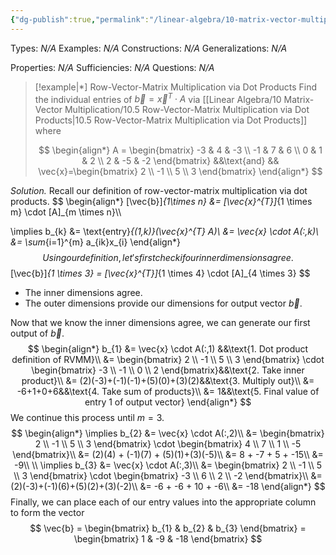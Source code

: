 ```yaml
---
{"dg-publish":true,"permalink":"/linear-algebra/10-matrix-vector-multiplication/10-5-1-example-of-row-vector-matrix-multiplication-via-dot-products/","tags":["Type/Example","Topic/Linear_Algebra"]}
---
```


Types: *N/A*
Examples: *N/A*
Constructions: *N/A*
Generalizations: *N/A*

Properties: *N/A*
Sufficiencies: *N/A*
Questions: *N/A*

> [!example|*] Row-Vector-Matrix Multiplication via Dot Products
> Find the individual entries of $\vec{b} = \vec{x}^{T} \cdot A$ via [[Linear Algebra/10 Matrix-Vector Multiplication/10.5 Row-Vector-Matrix Multiplication via Dot Products\|10.5 Row-Vector-Matrix Multiplication via Dot Products]] where
> 
> $$
> \begin{align*}
> A = \begin{bmatrix}
> -3 & 4 & -3 \\
> -1 & 7 & 6 \\
> 0 & 1 & 2 \\
> 2 & -5 & -2
> \end{bmatrix} &&\text{and} && \vec{x}=\begin{bmatrix}
> 2 \\
> -1 \\
> 5 \\
> 3
> \end{bmatrix}
> \end{align*}
> $$

*Solution.* Recall our definition of row-vector-matrix multiplication via dot products.
$$
\begin{align*}
[\vec{b}]_{1\times n} &=  [\vec{x}^{T}]_{1 \times m} \cdot [A]_{m \times n}\\\\

\implies b_{k} &= \text{entry}_{(1,k)}(\vec{x}^{T} A)\\
&= \vec{x} \cdot A(:,k)\\
&= \sum_{i=1}^{m} a_{ik}x_{i}
\end{align*}
$$
Using our definition, let's first check if our inner dimensions agree.
$$
[\vec{b}]_{1 \times 3} = [\vec{x}^{T}]_{1 \times 4} \cdot [A]_{4 \times 3}
$$
- The inner dimensions agree.
- The outer dimensions provide our dimensions for output vector $\vec{b}$.

Now that we know the inner dimensions agree, we can generate our first output of $\vec{b}$.
$$
\begin{align*}
b_{1} &= \vec{x} \cdot A(:,1) &&\text{1. Dot product definition of RVMM}\\
&= \begin{bmatrix}
2 \\
-1 \\
5 \\
3
\end{bmatrix} \cdot \begin{bmatrix}
-3 \\
-1 \\
0 \\
2
\end{bmatrix}&&\text{2. Take inner product}\\
&= (2)(-3)+(-1)(-1)+(5)(0)+(3)(2)&&\text{3. Multiply out}\\
&= -6+1+0+6&&\text{4. Take sum of products}\\
&= 1&&\text{5. Final value of entry 1 of output vector}
\end{align*}
$$
We continue this process until $m=3$.
$$
\begin{align*}
\implies b_{2} &= \vec{x} \cdot A(:,2)\\
&= \begin{bmatrix}
2 \\
-1 \\
5 \\
3
\end{bmatrix} \cdot \begin{bmatrix}
4 \\
7 \\
1 \\
-5
\end{bmatrix}\\
&= (2)(4) + (-1)(7) + (5)(1)+(3)(-5)\\
&= 8 + -7 + 5 + -15\\
&= -9\\
\\
\implies b_{3} &= \vec{x} \cdot A(:,3)\\
&= \begin{bmatrix}
2 \\
-1 \\
5 \\
3
\end{bmatrix} \cdot \begin{bmatrix}
-3 \\
6 \\
2 \\
-2
\end{bmatrix}\\
&= (2)(-3)+(-1)(6)+(5)(2)+(3)(-2)\\
&= -6 + -6 + 10 + -6\\
&= -18
\end{align*}
$$
Finally, we can place each of our entry values into the appropriate column to form the vector
$$
\vec{b} = \begin{bmatrix}
b_{1} & b_{2} & b_{3}
\end{bmatrix} = \begin{bmatrix}
1 & -9 & -18
\end{bmatrix}
$$